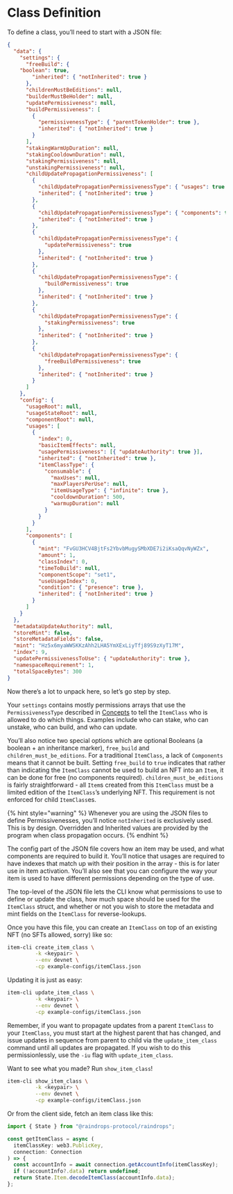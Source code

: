 # Class Definition

To define a class, you’ll need to start with a JSON file:

```json
{
  "data": {
    "settings": {
      "freeBuild": {
	"boolean": true,
        "inherited": { "notInherited": true }
      },
      "childrenMustBeEditions": null,
      "builderMustBeHolder": null,
      "updatePermissiveness": null,
      "buildPermissiveness": [
        {
          "permissivenessType": { "parentTokenHolder": true },
          "inherited": { "notInherited": true }
        }
      ],
      "stakingWarmUpDuration": null,
      "stakingCooldownDuration": null,
      "stakingPermissiveness": null,
      "unstakingPermissiveness": null,
      "childUpdatePropagationPermissiveness": [
        {
          "childUpdatePropagationPermissivenessType": { "usages": true },
          "inherited": { "notInherited": true }
        },
        {
          "childUpdatePropagationPermissivenessType": { "components": true },
          "inherited": { "notInherited": true }
        },
        {
          "childUpdatePropagationPermissivenessType": {
            "updatePermissiveness": true
          },
          "inherited": { "notInherited": true }
        },
        {
          "childUpdatePropagationPermissivenessType": {
            "buildPermissiveness": true
          },
          "inherited": { "notInherited": true }
        },
        {
          "childUpdatePropagationPermissivenessType": {
            "stakingPermissiveness": true
          },
          "inherited": { "notInherited": true }
        },
        {
          "childUpdatePropagationPermissivenessType": {
            "freeBuildPermissiveness": true
          },
          "inherited": { "notInherited": true }
        }
      ]
    },
    "config": {
      "usageRoot": null,
      "usageStateRoot": null,
      "componentRoot": null,
      "usages": [
        {
          "index": 0,
          "basicItemEffects": null,
          "usagePermissiveness": [{ "updateAuthority": true }],
          "inherited": { "notInherited": true },
          "itemClassType": {
            "consumable": {
              "maxUses": null,
              "maxPlayersPerUse": null,
              "itemUsageType": { "infinite": true },
              "cooldownDuration": 500,
              "warmupDuration": null
            }
          }
        }
      ],
      "components": [
        {
          "mint": "FvGU3HCV4BjtFs2YbvbMugySMbXDE7i2iKsaQqvNyWZx",
          "amount": 1,
          "classIndex": 0,
          "timeToBuild": null,
          "componentScope": "set1",
          "useUsageIndex": 0,
          "condition": { "presence": true },
          "inherited": { "notInherited": true }
        }
      ]
    }
  },
  "metadataUpdateAuthority": null,
  "storeMint": false,
  "storeMetadataFields": false,
  "mint": "Hz5x6myaWWSKKzAhh2LHA5YmXExLiyTfj89S9zXyT17M",
  "index": 9,
  "updatePermissivenessToUse": { "updateAuthority": true },
  "namespaceRequirement": 1,
  "totalSpaceBytes": 300
}
```

Now there’s a lot to unpack here, so let’s go step by step.

Your `settings` contains mostly permissions arrays that use the `PermissivenessType` described in [Concepts](../../concepts/) to tell the `ItemClass` who is allowed to do which things. Examples include who can stake, who can unstake, who can build, and who can update.

You’ll also notice two special options which are optional Booleans (a boolean + an inheritance marker), `free_build` and `children_must_be_editions`. For a traditional `ItemClass`, a lack of `Components` means that it cannot be built. Setting `free_build` to `true` indicates that rather than indicating the `ItemClass` cannot be used to build an NFT into an `Item`, it can be done for free (no components required). `children_must_be_editions` is fairly straightforward - all `Item`s created from this `ItemClass` must be a limited edition of the `ItemClass`’s underlying NFT. This requirement is not enforced for child `ItemClass`es.

{% hint style="warning" %}
Whenever you are using the JSON files to define Permissivenesses, you’ll notice `notInherited` is exclusively used. This is by design. Overridden and Inherited values are provided by the program when class propagation occurs.
{% endhint %}

The config part of the JSON file covers how an item may be used, and what components are required to build it. You’ll notice that usages are required to have indexes that match up with their position in the array - this is for later use in item activation. You’ll also see that you can configure the way your item is used to have different permissions depending on the type of use.

The top-level of the JSON file lets the CLI know what permissions to use to define or update the class, how much space should be used for the `ItemClass` struct, and whether or not you wish to store the metadata and mint fields on the `ItemClass` for reverse-lookups.

Once you have this file, you can create an `ItemClass` on top of an existing NFT (no SFTs allowed, sorry) like so:

```bash
item-cli create_item_class \
         -k <keypair> \
         --env devnet \
         -cp example-configs/itemClass.json
```

Updating it is just as easy:

```bash
item-cli update_item_class \
         -k <keypair> \
         --env devnet \
         -cp example-configs/itemClass.json
```

Remember, if you want to propagate updates from a parent `ItemClass` to your `ItemClass`, you must start at the highest parent that has changed, and issue updates in sequence from parent to child via the `update_item_class` command until all updates are propagated. If you wish to do this permissionlessly, use the `-iu` flag with `update_item_class`.

Want to see what you made? Run `show_item_class`!

```bash
item-cli show_item_class \
         -k <keypair> \
         --env devnet \
         -cp example-configs/itemClass.json
```

Or from the client side, fetch an item class like this:

```typescript
import { State } from "@raindrops-protocol/raindrops";

const getItemClass = async (
  itemClassKey: web3.PublicKey,
  connection: Connection
) => {
  const accountInfo = await connection.getAccountInfo(itemClassKey);
  if (!accountInfo?.data) return undefined;
  return State.Item.decodeItemClass(accountInfo.data);
};
```
